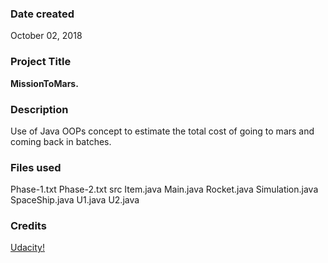 ### Date created
October 02, 2018

### Project Title
**MissionToMars.**

### Description
Use of Java OOPs concept to estimate the total cost of going to mars and coming back in batches.

### Files used
Phase-1.txt
Phase-2.txt
src
  Item.java
  Main.java
  Rocket.java
  Simulation.java
  SpaceShip.java
  U1.java
  U2.java

### Credits
[Udacity!](https://www.udacity.com/)
